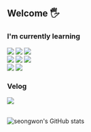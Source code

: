 ## Welcome 🖐️

### I'm currently learning
<div>
	<img src="https://img.shields.io/badge/React-20232A?style=for-the-badge&logo=react&logoColor=61DAFB" />
	<img src="https://img.shields.io/badge/JavaScript-F7DF1E?style=for-the-badge&logo=JavaScript&logoColor=white" />
	<img src="https://img.shields.io/badge/TypeScript-007ACC?style=for-the-badge&logo=typescript&logoColor=white" /><br/>
	<img src="https://img.shields.io/badge/styled--components-DB7093?style=for-the-badge&logo=styled-components&logoColor=white" />
 	<img src="https://img.shields.io/badge/HTML-239120?style=for-the-badge&logo=html5&logoColor=white" />
	<img src="https://img.shields.io/badge/CSS-239120?&style=for-the-badge&logo=css3&logoColor=white" /><br/>
	<img src="https://img.shields.io/badge/Python-14354C?style=for-the-badge&logo=python&logoColor=white" />
	<img src="https://img.shields.io/badge/GIT-E44C30?style=for-the-badge&logo=git&logoColor=white" />
</div>


### Velog

<div>
	<a href="https://velog.io/@seongwon__105/posts">
	<img src="https://velog-readme-stats.vercel.app/api/badge?name=Velog"/>
	</a>
</div><br/>

![seongwon's GitHub stats](https://github-readme-stats.vercel.app/api?username=seongwon030&theme=default&show_icons=true)
